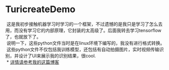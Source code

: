 # TuricreateDemo
  这是我初步接触机器学习时学习的一个框架，不过遗憾的是我只是学习了怎么去用，而没有学习它的内部原理，它封装的太高级了。后面我转去学习tensorflow了，也就放下了。<br>
  说明一下，这些python文件当时是在linux环境下编写的，我没有进行格式转换。<br>
  这些python文件不仅包括我训练模型，还包括有自动拍摄图片，实时视频传输识别，并设计了UI来展示我的识别结果，很cool.<br>
  * [详情请参考我的这篇博客](http://www.cnblogs.com/chenzhibin/p/8544665.html)
